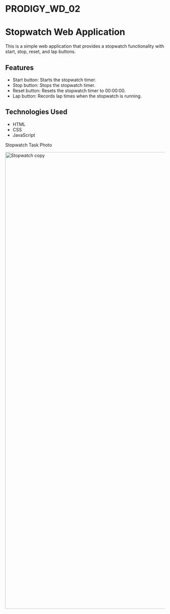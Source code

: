 # PRODIGY_WD_02

# Stopwatch Web Application

This is a simple web application that provides a stopwatch functionality with start, stop, reset, and lap buttons.

## Features

- Start button: Starts the stopwatch timer.
- Stop button: Stops the stopwatch timer.
- Reset button: Resets the stopwatch timer to 00:00:00.
- Lap button: Records lap times when the stopwatch is running.

## Technologies Used

- HTML
- CSS
- JavaScript

Stopwatch Task Photo

<img width="1438" alt="Stopwatch copy" src="https://github.com/Raghav-26491/PRODIGY_WD_02/assets/145380406/de959dbf-7a4f-4ab0-8bb9-809f8dda80bb">

